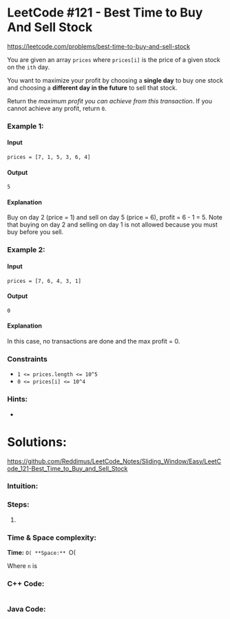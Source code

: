 # LeetCode #121 - Best Time to Buy And Sell Stock

https://leetcode.com/problems/best-time-to-buy-and-sell-stock

You are given an array `prices` where `prices[i]` is the price of a given stock on the `ith` day.

You want to maximize your profit by choosing a **single day** to buy one stock and choosing a **different day in the future** to sell that stock.

Return the *maximum profit you can achieve from this transaction*. If you cannot achieve any profit, return `0`.

### Example 1:
#### Input
```
prices = [7, 1, 5, 3, 6, 4]
```
#### Output
```
5
```
#### Explanation
Buy on day 2 (price = 1) and sell on day 5 (price = 6), profit = 6 - 1 = 5.
Note that buying on day 2 and selling on day 1 is not allowed because you must buy before you sell.

### Example 2:
#### Input
```
prices = [7, 6, 4, 3, 1]
```
#### Output
```
0
```
#### Explanation
In this case, no transactions are done and the max profit = 0.

### Constraints
- `1 <= prices.length <= 10^5`
- `0 <= prices[i] <= 10^4`


### Hints:
- 

# Solutions:

https://github.com/Reddimus/LeetCode_Notes/Sliding_Window/Easy/LeetCode_121-Best_Time_to_Buy_and_Sell_Stock

### Intuition:

### Steps:
1. 

### Time & Space complexity:
**Time:** `O(
**Space:** `O(

Where `n` is 

### C++ Code:
```cpp
```

### Java Code:
```java
```
